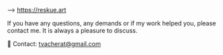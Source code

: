 --> https://reskue.art

If you have any questions, any demands or if my work helped you, please contact me.
It is always a pleasure to discuss.

📧  Contact: tvacherat@gmail.com
